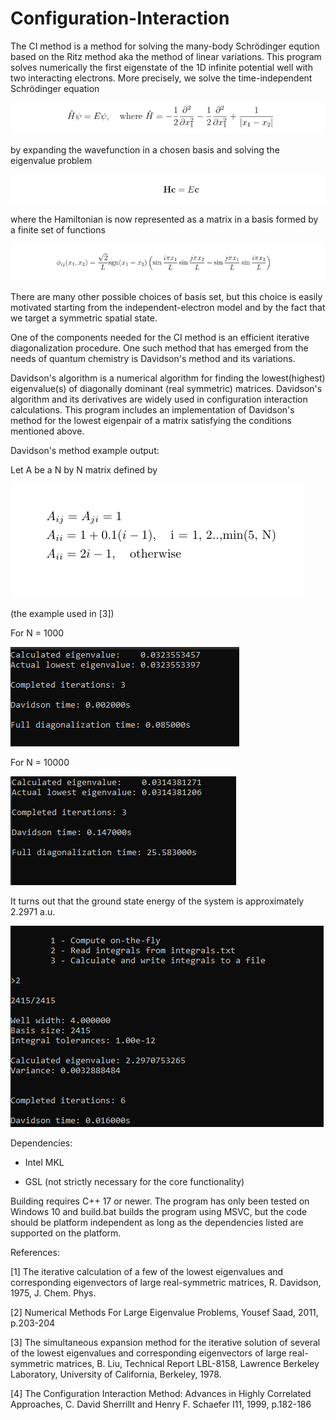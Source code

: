 # Configuration-Interaction


The CI method is a method for solving the many-body Schrödinger eqution based on the Ritz method aka the method of linear variations.
This program solves numerically the first eigenstate of the 1D infinite potential well with two interacting electrons. More precisely,
we solve the time-independent Schrödinger equation

![sc1](https://github.com/plsda/Configuration-Interaction/blob/main/tise.png)

by expanding the wavefunction in a chosen basis and solving the eigenvalue problem

![sc2](https://github.com/plsda/Configuration-Interaction/blob/main/eigenEq.png)

where the Hamiltonian is now represented as a matrix in a basis formed by a finite set of functions

![sc3](https://github.com/plsda/Configuration-Interaction/blob/main/basisFunction.png)

There are many other possible choices of basis set, but this choice is easily motivated starting from the independent-electron model 
and by the fact that we target a symmetric spatial state.

One of the components needed for the CI method is an efficient iterative diagonalization procedure. One such method that
has emerged from the needs of quantum chemistry is Davidson's method and its variations. 

Davidson's algorithm is a numerical algorithm for finding the lowest(highest) eigenvalue(s) of diagonally dominant (real symmetric) matrices. Davidson's algorithm
and its derivatives are widely used in configuration interaction calculations. This program includes an implementation of Davidson's method
for the lowest eigenpair of a matrix satisfying the conditions mentioned above.

Davidson's method example output:

Let A be a N by N matrix defined by 

![sc4](https://github.com/plsda/Configuration-Interaction/blob/main/code/eqn.PNG)

(the example used in [3])

For N = 1000

![sc5](https://github.com/plsda/Configuration-Interaction/blob/main/code/sampleOutput1000.PNG)

For N = 10000

![sc6](https://github.com/plsda/Configuration-Interaction/blob/main/code/sampleOutput10000.PNG)


It turns out that the ground state energy of the system is approximately 2.2971 a.u.

![sc7](https://github.com/plsda/Configuration-Interaction/blob/main/CIExampleOutput.png)



Dependencies:

  - Intel MKL

  - GSL (not strictly necessary for the core functionality)
  

Building requires C++ 17 or newer. The program has only been tested on Windows 10 and build.bat builds the program using MSVC, but the code should be platform independent as long
as the dependencies listed are supported on the platform.


References:

[1] The iterative calculation of a few of the lowest eigenvalues and corresponding eigenvectors of large real-symmetric matrices, R. Davidson, 1975, J. Chem. Phys.

[2] Numerical Methods For Large Eigenvalue Problems, Yousef Saad, 2011, p.203-204

[3] The simultaneous expansion method for the iterative solution of several of the lowest eigenvalues and corresponding eigenvectors of large real-symmetric matrices, B. 
Liu, Technical Report LBL-8158, Lawrence Berkeley Laboratory, University of California, Berkeley, 1978. 

[4] The Configuration Interaction Method: Advances in Highly Correlated Approaches, C. David Sherrillt and Henry F. Schaefer I11, 1999, p.182-186



